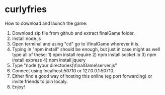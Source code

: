 # curlyfries

How to download and launch the game:
1. Download zip file from github and extract finalGame folder.
2. Install node.js
3. Open terminal and using "cd" go to \finalGame wherever it is.
4. Typing in "npm install" should be enough, but just in case might as well type all of these:
          1) npm install require
          2) npm install socket.io
          3) npm install express
          4) npm install jquery
5. Type "node (your directories)\finalGame\server.js"
6. Connect using localhost:50710 or 127.0.0.1:50710.
7. Either find a good way of hosting this online (eg port forwarding) or invite friends to join localy.
8. Enjoy! 
